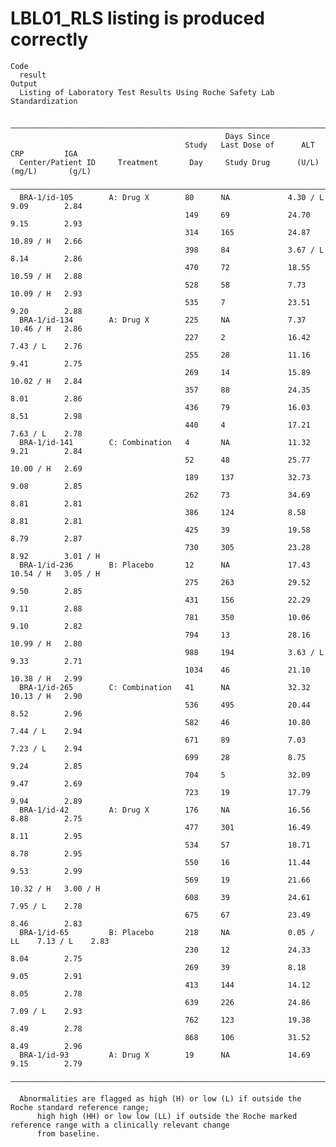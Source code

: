 # LBL01_RLS listing is produced correctly

    Code
      result
    Output
      Listing of Laboratory Test Results Using Roche Safety Lab Standardization
      
      ——————————————————————————————————————————————————————————————————————————————————————————————
                                                    Days Since                                      
                                           Study   Last Dose of      ALT          CRP         IGA   
      Center/Patient ID     Treatment       Day     Study Drug      (U/L)       (mg/L)       (g/L)  
      ——————————————————————————————————————————————————————————————————————————————————————————————
      BRA-1/id-105        A: Drug X        80      NA             4.30 / L     9.09        2.84     
                                           149     69             24.70        9.15        2.93     
                                           314     165            24.87        10.89 / H   2.66     
                                           398     84             3.67 / L     8.14        2.86     
                                           470     72             18.55        10.59 / H   2.88     
                                           528     58             7.73         10.09 / H   2.93     
                                           535     7              23.51        9.20        2.88     
      BRA-1/id-134        A: Drug X        225     NA             7.37         10.46 / H   2.86     
                                           227     2              16.42        7.43 / L    2.76     
                                           255     28             11.16        9.41        2.75     
                                           269     14             15.89        10.02 / H   2.84     
                                           357     88             24.35        8.01        2.86     
                                           436     79             16.03        8.51        2.98     
                                           440     4              17.21        7.63 / L    2.78     
      BRA-1/id-141        C: Combination   4       NA             11.32        9.21        2.84     
                                           52      48             25.77        10.00 / H   2.69     
                                           189     137            32.73        9.08        2.85     
                                           262     73             34.69        8.81        2.81     
                                           386     124            8.58         8.81        2.81     
                                           425     39             19.58        8.79        2.87     
                                           730     305            23.28        8.92        3.01 / H 
      BRA-1/id-236        B: Placebo       12      NA             17.43        10.54 / H   3.05 / H 
                                           275     263            29.52        9.50        2.85     
                                           431     156            22.29        9.11        2.88     
                                           781     350            10.06        9.10        2.82     
                                           794     13             28.16        10.99 / H   2.80     
                                           988     194            3.63 / L     9.33        2.71     
                                           1034    46             21.10        10.38 / H   2.99     
      BRA-1/id-265        C: Combination   41      NA             32.32        10.13 / H   2.90     
                                           536     495            20.44        8.52        2.96     
                                           582     46             10.80        7.44 / L    2.94     
                                           671     89             7.03         7.23 / L    2.94     
                                           699     28             8.75         9.24        2.85     
                                           704     5              32.09        9.47        2.69     
                                           723     19             17.79        9.94        2.89     
      BRA-1/id-42         A: Drug X        176     NA             16.56        8.88        2.75     
                                           477     301            16.49        8.11        2.95     
                                           534     57             18.71        8.78        2.95     
                                           550     16             11.44        9.53        2.99     
                                           569     19             21.66        10.32 / H   3.00 / H 
                                           608     39             24.61        7.95 / L    2.78     
                                           675     67             23.49        8.46        2.83     
      BRA-1/id-65         B: Placebo       218     NA             0.05 / LL    7.13 / L    2.83     
                                           230     12             24.33        8.04        2.75     
                                           269     39             8.18         9.05        2.91     
                                           413     144            14.12        8.05        2.78     
                                           639     226            24.86        7.09 / L    2.93     
                                           762     123            19.38        8.49        2.78     
                                           868     106            31.52        8.49        2.96     
      BRA-1/id-93         A: Drug X        19      NA             14.69        9.15        2.79     
      ——————————————————————————————————————————————————————————————————————————————————————————————
      
      Abnormalities are flagged as high (H) or low (L) if outside the Roche standard reference range;
          high high (HH) or low low (LL) if outside the Roche marked reference range with a clinically relevant change
          from baseline.

